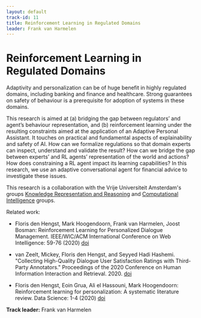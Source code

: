 ```yaml
---
layout: default
track-id: 11
title: Reinforcement Learning in Regulated Domains
leader: Frank van Harmelen
---
```


# Reinforcement Learning in Regulated Domains

Adaptivity and personalization can be of huge benefit in highly regulated domains, including
banking and finance and healthcare. Strong guarantees on safety of behaviour is a prerequisite for adoption of
systems in these domains.

This research is aimed at (a) bridging the gap between regulators’ and agent’s behaviour
representation, and (b) reinforcement learning under the resulting constraints aimed at the
application of an Adaptive Personal Assistant. It touches on practical and fundamental aspects of
explainability and safety of AI. How can we formalize regulations so that domain experts can
inspect, understand and validate the result?  How can we bridge the gap between experts’ and RL
agents’ representation of the world and actions?  How does constraining a RL agent impact its
learning capabilities? In this research, we use an adaptive conversational agent for financial
advice to investigate these issues.

This research is a collaboration with the Vrije
Universiteit Amsterdam's groups [Knowledge Representation and Reasoning](https://krr.cs.vu.nl/) and
[Computational Intelligence](https://cs.vu.nl/ci/) groups.

Related work:
- Floris den Hengst, Mark Hoogendoorn, Frank van Harmelen, Joost Bosman: Reinforcement Learning
  for Personalized Dialogue Management. IEEE/WIC/ACM International Conference on Web Intelligence:
  59-76 (2020) [doi](https://doi.org/10.1145/3350546.3352501)

- van Zeelt, Mickey, Floris den Hengst, and Seyyed Hadi Hashemi. "Collecting High-Quality Dialogue
  User Satisfaction Ratings with Third-Party Annotators." Proceedings of the 2020 Conference on
  Human Information Interaction and Retrieval. 2020. [doi](https://doi.org/10.1145/3343413.3377998)

- Floris den Hengst, Eoin Grua, Ali el Hassouni, Mark Hoogendoorn: Reinforcement learning for
  personalization: A systematic literature review. Data Science: 1-4 (2020)
  [doi](https://doi.org/10.3233/DS-200028)

**Track leader:** Frank van Harmelen
